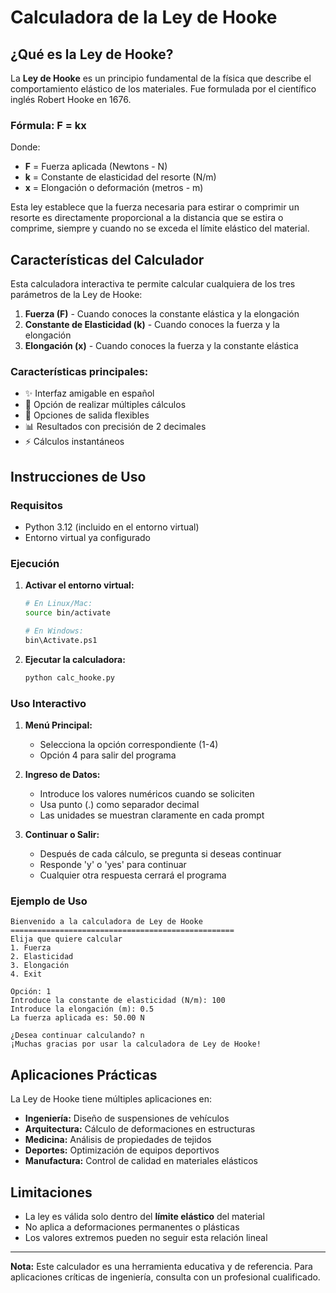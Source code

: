 # Calculadora de la Ley de Hooke

## ¿Qué es la Ley de Hooke?

La **Ley de Hooke** es un principio fundamental de la física que describe el comportamiento elástico de los materiales. Fue formulada por el científico inglés Robert Hooke en 1676.

### Fórmula: F = kx

Donde:
- **F** = Fuerza aplicada (Newtons - N)
- **k** = Constante de elasticidad del resorte (N/m)
- **x** = Elongación o deformación (metros - m)

Esta ley establece que la fuerza necesaria para estirar o comprimir un resorte es directamente proporcional a la distancia que se estira o comprime, siempre y cuando no se exceda el límite elástico del material.

## Características del Calculador

Esta calculadora interactiva te permite calcular cualquiera de los tres parámetros de la Ley de Hooke:

1. **Fuerza (F)** - Cuando conoces la constante elástica y la elongación
2. **Constante de Elasticidad (k)** - Cuando conoces la fuerza y la elongación
3. **Elongación (x)** - Cuando conoces la fuerza y la constante elástica

### Características principales:
- ✨ Interfaz amigable en español
- 🔄 Opción de realizar múltiples cálculos
- 🚪 Opciones de salida flexibles
- 📊 Resultados con precisión de 2 decimales
- ⚡ Cálculos instantáneos

## Instrucciones de Uso

### Requisitos
- Python 3.12 (incluido en el entorno virtual)
- Entorno virtual ya configurado

### Ejecución

1. **Activar el entorno virtual:**
   ```bash
   # En Linux/Mac:
   source bin/activate
   
   # En Windows:
   bin\Activate.ps1
   ```

2. **Ejecutar la calculadora:**
   ```bash
   python calc_hooke.py
   ```

### Uso Interactivo

1. **Menú Principal:**
   - Selecciona la opción correspondiente (1-4)
   - Opción 4 para salir del programa

2. **Ingreso de Datos:**
   - Introduce los valores numéricos cuando se soliciten
   - Usa punto (.) como separador decimal
   - Las unidades se muestran claramente en cada prompt

3. **Continuar o Salir:**
   - Después de cada cálculo, se pregunta si deseas continuar
   - Responde 'y' o 'yes' para continuar
   - Cualquier otra respuesta cerrará el programa

### Ejemplo de Uso

```
Bienvenido a la calculadora de Ley de Hooke
==================================================
Elija que quiere calcular
1. Fuerza
2. Elasticidad
3. Elongación
4. Exit

Opción: 1
Introduce la constante de elasticidad (N/m): 100
Introduce la elongación (m): 0.5
La fuerza aplicada es: 50.00 N

¿Desea continuar calculando? n
¡Muchas gracias por usar la calculadora de Ley de Hooke!
```

## Aplicaciones Prácticas

La Ley de Hooke tiene múltiples aplicaciones en:

- **Ingeniería:** Diseño de suspensiones de vehículos
- **Arquitectura:** Cálculo de deformaciones en estructuras
- **Medicina:** Análisis de propiedades de tejidos
- **Deportes:** Optimización de equipos deportivos
- **Manufactura:** Control de calidad en materiales elásticos

## Limitaciones

- La ley es válida solo dentro del **límite elástico** del material
- No aplica a deformaciones permanentes o plásticas
- Los valores extremos pueden no seguir esta relación lineal

---

**Nota:** Este calculador es una herramienta educativa y de referencia. Para aplicaciones críticas de ingeniería, consulta con un profesional cualificado.
